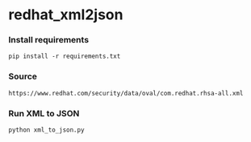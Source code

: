 # redhat_xml2json


### Install requirements

```
pip install -r requirements.txt
```

### Source
```
https://www.redhat.com/security/data/oval/com.redhat.rhsa-all.xml
```

### Run XML to JSON

```
python xml_to_json.py
```